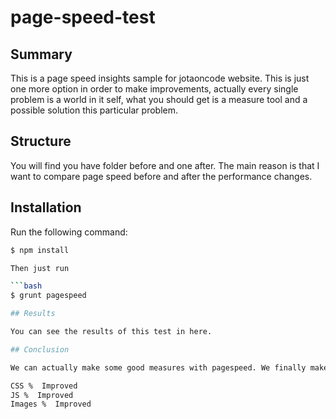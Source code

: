# page-speed-test

## Summary

This is a page speed insights sample for jotaoncode website. This is just one more option in order to make improvements, actually every single problem is a world in it self, what you should get is a measure tool and a possible solution this particular problem.

## Structure

You will find you have folder before and one after. The main reason is that I want to compare page speed before and after the performance changes.

## Installation

Run the following command:

```bash
$ npm install

Then just run

```bash
$ grunt pagespeed

## Results

You can see the results of this test in here.

## Conclusion

We can actually make some good measures with pagespeed. We finally make a solution to the performance issue in this terms:

CSS %  Improved
JS %  Improved
Images %  Improved
